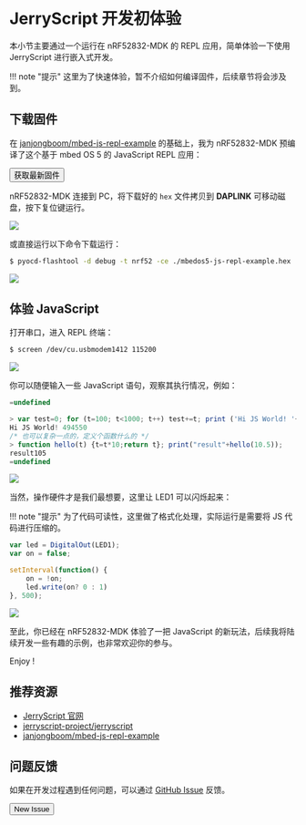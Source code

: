 # JerryScript 开发初体验

本小节主要通过一个运行在 nRF52832-MDK 的 REPL 应用，简单体验一下使用 JerryScript 进行嵌入式开发。

!!! note "提示"
    这里为了快速体验，暂不介绍如何编译固件，后续章节将会涉及到。

## 下载固件
在 [janjongboom/mbed-js-repl-example](https://github.com/janjongboom/mbed-js-repl-example) 的基础上，我为 nRF52832-MDK 预编译了这个基于 mbed OS 5 的 JavaScript REPL 应用：

<a href="/jerryscript/mbedos5-js-repl-example.hex"><button data-md-color-primary="indigo">获取最新固件</button></a>

nRF52832-MDK 连接到 PC，将下载好的 `hex` 文件拷贝到 **DAPLINK** 可移动磁盘，按下复位键运行。

![](https://img.makerdiary.co/wiki/nrf52832mdk/mbed-js-repl-download.png)

或直接运行以下命令下载运行：

``` sh
$ pyocd-flashtool -d debug -t nrf52 -ce ./mbedos5-js-repl-example.hex

```

![](https://img.makerdiary.co/wiki/nrf52832mdk/mbed-js-repl-pyocd.png)

## 体验 JavaScript
打开串口，进入 REPL 终端：

``` sh
$ screen /dev/cu.usbmodem1412 115200
```

![](https://img.makerdiary.co/wiki/nrf52832mdk/mbed-jerry-repl.png)

你可以随便输入一些 JavaScript 语句，观察其执行情况，例如：

``` javascript
=undefined

> var test=0; for (t=100; t<1000; t++) test+=t; print ('Hi JS World! '+test);
Hi JS World! 494550
/* 也可以复杂一点的，定义个函数什么的 */
> function hello(t) {t=t*10;return t}; print("result"+hello(10.5));
result105
=undefined
```

![](https://img.makerdiary.co/wiki/nrf52832mdk/mbed-jerry-exec-js.png)



当然，操作硬件才是我们最想要，这里让 LED1 可以闪烁起来：

!!! note "提示"
    为了代码可读性，这里做了格式化处理，实际运行是需要将 JS 代码进行压缩的。

``` javascript
var led = DigitalOut(LED1); 
var on = false; 

setInterval(function() { 
    on = !on; 
    led.write(on? 0 : 1)
}, 500);

```

![](https://img.makerdiary.co/wiki/nrf52832mdk/mbed-jerry-blinky.png)

至此，你已经在 nRF52832-MDK 体验了一把 JavaScript 的新玩法，后续我将陆续开发一些有趣的示例，也非常欢迎你的参与。

Enjoy !

## 推荐资源

* [JerryScript 官网](http://jerryscript.net)
* [jerryscript-project/jerryscript](https://github.com/jerryscript-project/jerryscript)
* [janjongboom/mbed-js-repl-example](https://github.com/janjongboom/mbed-js-repl-example)


## 问题反馈

如果在开发过程遇到任何问题，可以通过 [GitHub Issue](https://github.com/makerdiary/nrf52832-mdk/issues) 反馈。

<a href="https://github.com/makerdiary/nrf52832-mdk/issues/new"><button data-md-color-primary="green">New Issue</button></a>

